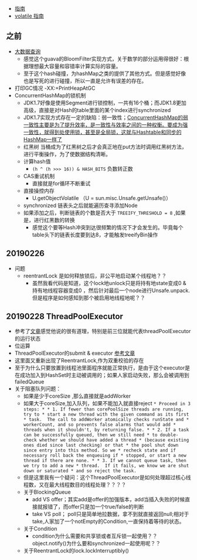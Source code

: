* [指南](https://www.cnblogs.com/xrq730/p/4979021.html)
* [volatile 指南](https://www.cnblogs.com/chenssy/p/6379280.html)

## 之前
* [大数据查询](https://mp.weixin.qq.com/s/O3Hl5bPwWr7KftKWNsbmsA)
    * 感觉这个guava的BloomFilter实现方式，关于数学的部分运用得很好：根据理想最大容量和容错率计算实际的容量。
    * 至于这个hash碰撞，为hashMap之类的提供了其他方式。但是感觉好像也是写死的进行碰撞，所以一直是允许有误差的存在。
* 打印GC情况 -XX:+PrintHeapAtGC
* ConcurrentHashMap的锁机制
    * JDK1.7好像是使用Segment进行锁控制，一共有16个桶；而JDK1.8更加高级，直接是对Hash的table里面的某个index进行synchronized
    * JDK1.7实现方式存在一定的缺陷：弱一致性；[ConcurrentHashMap的弱一致性主要是为了提升效率，是一致性与效率之间的一种权衡。要成为强一致性，就得到处使用锁，甚至是全局锁，这就与Hashtable和同步的HashMap一样了](https://my.oschina.net/hosee/blog/675423)
    * 红黑树 当桶成为了红黑树之后才会真正地在put方法时调用红黑树方法，进行平衡操作，为了使数据结构清晰。
    * 计算hash值 
        * `(h ^ (h >>> 16)) & HASH_BITS` 负数转正数
    * CAS重试机制 
        * 直接就是for循环不断重试
    * 直接操控内存
        * U.getObjectVolatile （U = sun.misc.Unsafe.getUnsafe()） 
    * synchronized 链表头之后就能遍历查寻添加Node
    * 如果添加之后，判断链表的个数是否大于 `TREEIFY_THRESHOLD = 8` ,如果是，进行红黑数的转换
        * 感觉这个要等Hash冲突到达很频繁的情况下才会发生的。毕竟每个table头下的链表长度要到达8，才能触发treeifyBin操作

## 20190226
* 问题
    * reentrantLock 是如何释放锁后，非公平地启动某个线程地？？
        * 虽然我看代码是知道，这个lock地unlock只是将持有地state变成0 & 持有地线程容器变成0 ，然后针对最后一个node进行Unsafe.unpack.但是程序是如何感知到那个被启用地线程地呢？？
  
  
## 20190228 ThreadPoolExecutor
* 参考了[文章](https://www.cnblogs.com/trust-freedom/p/6681948.html)感觉他说的很有道理，特别是前三位就能代表threadPoolExecutor的运行状态
* 位运算
* ThreadPoolExecutor的submit & executor [参考文章](https://blog.csdn.net/abountwinter/article/details/78123422)
* 这里面又重新出现了ReentrantLock,作为双重校验的存在
* 至于为什么只要放置到线程池里面程序就能正常执行，是由于这个executor是在成功加入到HashSet<Work>时主动被调用的；如果人家启动失败，那么会被调用到failedQueue
* 关于阻塞队列问题：
    * 如果是少于coreSize ,那么直接就是addWorker
    * 如果大于coreSize,加入队列，如果不能加入就直接reject
    ``* Proceed in 3 steps:
             *
             * 1. If fewer than corePoolSize threads are running, try to
             * start a new thread with the given command as its first
             * task.  The call to addWorker atomically checks runState and
             * workerCount, and so prevents false alarms that would add
             * threads when it shouldn't, by returning false.
             *
             * 2. If a task can be successfully queued, then we still need
             * to double-check whether we should have added a thread
             * (because existing ones died since last checking) or that
             * the pool shut down since entry into this method. So we
             * recheck state and if necessary roll back the enqueuing if
             * stopped, or start a new thread if there are none.
             *
             * 3. If we cannot queue task, then we try to add a new
             * thread.  If it fails, we know we are shut down or saturated
             * and so reject the task.
    ``
    * 但是这里我有一个疑问：这个ThreadPoolExecutor是如何处理超过核心线程数，又在最大线程数目的线程处理？？？？
    * 关于BlockingQueue
        * add VS offer；其实add是offer的加强版本，add当插入失败的时候直接就报错了，而offer只是加一个true/false的判断
        * take VS poll； poll只是简单地拉数据，拿不到就直接返回null;相对于take,人家加了一个notEmpty的Condition,一直保持着等待的状态。
    * 关于Condition
        * condition为什么需要和共享锁或者互斥锁一起使用？？object.notify()为什么要和synchronized一起使用呢？？
    * 关于ReentrantLock的lock.lockInterruptibly()